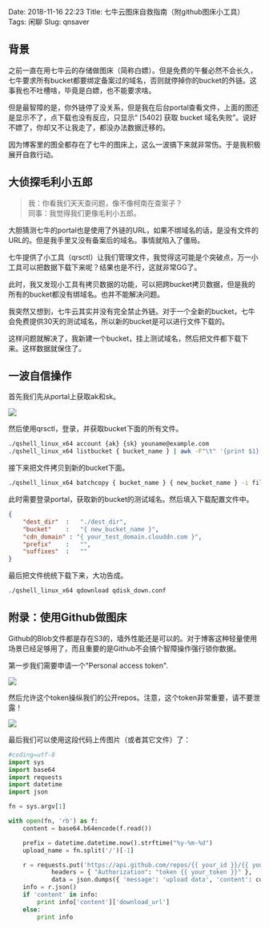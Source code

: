 Date: 2018-11-16 22:23
Title: 七牛云图床自救指南（附github图床小工具）
Tags: 闲聊
Slug: qnsaver

## 背景

之前一直在用七牛云的存储做图床（简称白嫖）。但是免费的午餐必然不会长久，七牛要求所有bucket都要绑定备案过的域名，否则就停掉你的bucket的外链。这事我也不吐槽啥，毕竟是白嫖，也不能要求啥。

但是最智障的是，你外链停了没关系，但是我在后台portal查看文件，上面的图还是显示不了，点下载也没有反应，只显示“ [5402] 获取 bucket 域名失败”。说好不嫖了，你却又不让我走了，都没办法数据迁移的。

因为博客里的图全都存在了七牛的图床上，这么一波搞下来就非常伤。于是我积极展开自救行动。

## 大侦探毛利小五郎

> 我：你看我们天天查问题，像不像柯南在查案子？       
> 同事：我觉得我们更像毛利小五郎。

大胆猜测七牛的portal也是使用了外链的URL，如果不绑域名的话，是没有文件的URL的。但是我手里又没有备案后的域名。事情就陷入了僵局。

七牛提供了小工具（qrsctl）让我们管理文件，我觉得这可能是个突破点，万一小工具可以把数据下载下来呢？结果也是不行，这就非常GG了。

此时，我又发现小工具有拷贝数据的功能，可以把跨bucket拷贝数据，但是我的所有的bucket都没有绑域名。也并不能解决问题。

我突然又想到，七牛云其实并没有完全禁止外链。对于一个全新的bucket，七牛会免费提供30天的测试域名，所以新的bucket是可以进行文件下载的。

这样问题就解决了，我新建一个bucket，挂上测试域名，然后把文件都下载下来。这样数据就保住了。

## 一波自信操作

首先我们先从portal上获取ak和sk。

![][1]

然后使用qrsctl，登录，并获取bucket下面的所有文件。

```bash
./qshell_linux_x64 account {ak} {sk} youname@example.com
./qshell_linux_x64 listbucket { bucket_name } | awk -F"\t" '{print $1}' > files.txt
```

接下来把文件拷贝到新的bucket下面。
```bash
./qshell_linux_x64 batchcopy { bucket_name } { new_bucket_name } -i files.txt
```

此时需要登录portal，获取新的bucket的测试域名。然后填入下载配置文件中。

```json
{
    "dest_dir"  :   "./dest_dir",
    "bucket"    :   "{ new_bucket_name }",
    "cdn_domain" : "{ your_test_domain.clouddn.com }",
    "prefix"    :   "",
    "suffixes"  :   ""
}
```

最后把文件统统下载下来，大功告成。

```bash
./qshell_linux_x64 qdownload qdisk_down.conf
```

## 附录：使用Github做图床

Github的Blob文件都是存在S3的，墙外性能还是可以的。对于博客这种轻量使用场景已经足够用了，而且重要的是Github不会搞个智障操作强行锁你数据。

第一步我们需要申请一个"Personal access token".

![][2]

然后允许这个token操纵我们的公开repos。注意，这个token非常重要，请不要泄露！

![][3]

最后我们可以使用这段代码上传图片（或者其它文件）了：

```python
#coding=utf-8
import sys
import base64
import requests
import datetime
import json

fn = sys.argv[1]

with open(fn, 'rb') as f:
    content = base64.b64encode(f.read())

    prefix = datetime.datetime.now().strftime("%y-%m-%d")
    upload_name = fn.split('/')[-1]

    r = requests.put('https://api.github.com/repos/{{ your_id }}/{{ your_repo }}/contents/{{ path_in_repo }}/' + prefix + "/" + upload_name,
            headers = { "Authorization": "token {{ your_token }}" },
            data = json.dumps({ 'message': 'upload data', 'content': content, 'branch': 'master' }))
    info = r.json()
    if 'content' in info:
        print info['content']['download_url']
    else:
        print info
```

[1]: https://raw.githubusercontent.com/Wizmann/assets/master/wizmann-pic/18-11-16/20181116221134.png
[2]: https://raw.githubusercontent.com/Wizmann/assets/master/wizmann-pic/18-11-19/WeChat%20Screenshot_20181119143629.png
[3]: https://raw.githubusercontent.com/Wizmann/assets/master/wizmann-pic/18-11-19/WeChat%20Screenshot_20181119143932.png
